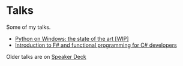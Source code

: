 # Talks

Some of my talks.

- [Python on Windows: the state of the art [WIP]](https://nicolaiarocci.github.io/talks/python-on-windows-state-of-the-art/#/)
- [Introduction to F# and functional programming for C# developers](https://nicolaiarocci.github.io/talks/fsharp-for-csharp-developers/#/)

Older talks are on [Speaker Deck](https://speakerdeck.com/nicola)